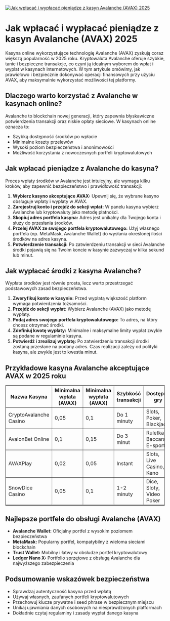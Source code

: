 [![Jak wpłacać i wypłacać pieniądze z kasyn Avalanche (AVAX) 2025](https://123-caf.pages.dev/gitsignup.png)](https://vrmoo.ru/Bt82HjjY)

<h1>Jak wpłacać i wypłacać pieniądze z kasyn Avalanche (AVAX) 2025</h1> <p>Kasyna online wykorzystujące technologię Avalanche (AVAX) zyskują coraz większą popularność w 2025 roku. Kryptowaluta Avalanche oferuje szybkie, tanie i bezpieczne transakcje, co czyni ją idealnym wyborem do wpłat i wypłat w kasynach internetowych. W tym artykule omówimy, jak prawidłowo i bezpiecznie dokonywać operacji finansowych przy użyciu AVAX, aby maksymalnie wykorzystać możliwości tej platformy.</p>  <h2>Dlaczego warto korzystać z Avalanche w kasynach online?</h2> <p>Avalanche to blockchain nowej generacji, który zapewnia błyskawiczne potwierdzenia transakcji oraz niskie opłaty sieciowe. W kasynach online oznacza to:</p> <ul>   <li>Szybką dostępność środków po wpłacie</li>   <li>Minimalne koszty przelewów</li>   <li>Wysoki poziom bezpieczeństwa i anonimowości</li>   <li>Możliwość korzystania z nowoczesnych portfeli kryptowalutowych</li> </ul>  <h2>Jak wpłacać pieniądze z Avalanche do kasyna?</h2> <p>Proces wpłaty środków w Avalanche jest intuicyjny, ale wymaga kilku kroków, aby zapewnić bezpieczeństwo i prawidłowość transakcji:</p> <ol>   <li><strong>Wybierz kasyno akceptujące AVAX:</strong> Upewnij się, że wybrane kasyno obsługuje wpłaty i wypłaty w AVAX.</li>   <li><strong>Zarejestruj konto i przejdź do sekcji wpłat:</strong> W panelu kasyna wybierz Avalanche lub kryptowaluty jako metodę płatności.</li>   <li><strong>Skopiuj adres portfela kasyna:</strong> Adres jest unikalny dla Twojego konta i służy do przesłania środków.</li>   <li><strong>Przelej AVAX ze swojego portfela kryptowalutowego:</strong> Użyj własnego portfela (np. MetaMask, Avalanche Wallet) do wysłania określonej ilości środków na adres kasyna.</li>   <li><strong>Potwierdzenie transakcji:</strong> Po zatwierdzeniu transakcji w sieci Avalanche środki pojawią się na Twoim koncie w kasynie zazwyczaj w kilka sekund lub minut.</li> </ol>  <h2>Jak wypłacać środki z kasyna Avalanche?</h2> <p>Wypłata środków jest równie prosta, lecz warto przestrzegać podstawowych zasad bezpieczeństwa.</p> <ol>   <li><strong>Zweryfikuj konto w kasynie:</strong> Przed wypłatą większość platform wymaga potwierdzenia tożsamości.</li>   <li><strong>Przejdź do sekcji wypłat:</strong> Wybierz Avalanche (AVAX) jako metodę wypłaty.</li>   <li><strong>Podaj adres swojego portfela kryptowalutowego:</strong> To adres, na który chcesz otrzymać środki.</li>   <li><strong>Zdefiniuj kwotę wypłaty:</strong> Minimalne i maksymalne limity wypłat zwykle są podane w regulaminie kasyna.</li>   <li><strong>Potwierdź i zrealizuj wypłatę:</strong> Po zatwierdzeniu transakcji środki zostaną przesłane na podany adres. Czas realizacji zależy od polityki kasyna, ale zwykle jest to kwestia minut.</li> </ol>  <h2>Przykładowe kasyna Avalanche akceptujące AVAX w 2025 roku</h2> <table border="1" cellpadding="8" cellspacing="0" style="border-collapse: collapse; width: 100%;">   <thead>     <tr>       <th>Nazwa Kasyna</th>       <th>Minimalna wpłata (AVAX)</th>       <th>Minimalna wypłata (AVAX)</th>       <th>Szybkość transakcji</th>       <th>Dostępne gry</th>     </tr>   </thead>   <tbody>     <tr>       <td>CryptoAvalanche Casino</td>       <td>0,05</td>       <td>0,1</td>       <td>Do 1 minuty</td>       <td>Slots, Poker, Blackjack</td>     </tr>     <tr>       <td>AvalonBet Online</td>       <td>0,1</td>       <td>0,15</td>       <td>Do 3 minut</td>       <td>Ruletka, Baccarat, E-sport</td>     </tr>     <tr>       <td>AVAXPlay</td>       <td>0,02</td>       <td>0,05</td>       <td>Instant</td>       <td>Slots, Live Casino, Keno</td>     </tr>     <tr>       <td>SnowDice Casino</td>       <td>0,05</td>       <td>0,1</td>       <td>1-2 minuty</td>       <td>Dice, Sloty, Video Poker</td>     </tr>   </tbody> </table>  <h2>Najlepsze portfele do obsługi Avalanche (AVAX)</h2> <ul>   <li><strong>Avalanche Wallet:</strong> Oficjalny portfel z wysokim poziomem bezpieczeństwa</li>   <li><strong>MetaMask:</strong> Popularny portfel, kompatybilny z wieloma sieciami blockchain</li>   <li><strong>Trust Wallet:</strong> Mobilny i łatwy w obsłudze portfel kryptowalutowy</li>   <li><strong>Ledger Nano X:</strong> Portfolio sprzętowe z obsługą Avalanche dla najwyższego zabezpieczenia</li> </ul>  <h2>Podsumowanie wskazówek bezpieczeństwa</h2> <ul>   <li>Sprawdzaj autentyczność kasyna przed wpłatą</li>   <li>Używaj własnych, zaufanych portfeli kryptowalutowych</li>   <li>Przechowuj klucze prywatne i seed phrase w bezpiecznym miejscu</li>   <li>Unikaj ujawniania danych osobowych na niesprawdzonych platformach</li>   <li>Dokładnie czytaj regulaminy i zasady wypłat danego kasyna</li> </ul>